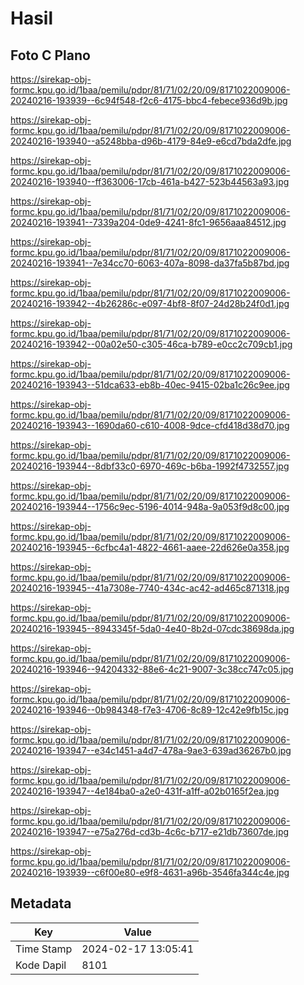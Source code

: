 # Hasil

## Foto C Plano

https://sirekap-obj-formc.kpu.go.id/1baa/pemilu/pdpr/81/71/02/20/09/8171022009006-20240216-193939--6c94f548-f2c6-4175-bbc4-febece936d9b.jpg

https://sirekap-obj-formc.kpu.go.id/1baa/pemilu/pdpr/81/71/02/20/09/8171022009006-20240216-193940--a5248bba-d96b-4179-84e9-e6cd7bda2dfe.jpg

https://sirekap-obj-formc.kpu.go.id/1baa/pemilu/pdpr/81/71/02/20/09/8171022009006-20240216-193940--ff363006-17cb-461a-b427-523b44563a93.jpg

https://sirekap-obj-formc.kpu.go.id/1baa/pemilu/pdpr/81/71/02/20/09/8171022009006-20240216-193941--7339a204-0de9-4241-8fc1-9656aaa84512.jpg

https://sirekap-obj-formc.kpu.go.id/1baa/pemilu/pdpr/81/71/02/20/09/8171022009006-20240216-193941--7e34cc70-6063-407a-8098-da37fa5b87bd.jpg

https://sirekap-obj-formc.kpu.go.id/1baa/pemilu/pdpr/81/71/02/20/09/8171022009006-20240216-193942--4b26286c-e097-4bf8-8f07-24d28b24f0d1.jpg

https://sirekap-obj-formc.kpu.go.id/1baa/pemilu/pdpr/81/71/02/20/09/8171022009006-20240216-193942--00a02e50-c305-46ca-b789-e0cc2c709cb1.jpg

https://sirekap-obj-formc.kpu.go.id/1baa/pemilu/pdpr/81/71/02/20/09/8171022009006-20240216-193943--51dca633-eb8b-40ec-9415-02ba1c26c9ee.jpg

https://sirekap-obj-formc.kpu.go.id/1baa/pemilu/pdpr/81/71/02/20/09/8171022009006-20240216-193943--1690da60-c610-4008-9dce-cfd418d38d70.jpg

https://sirekap-obj-formc.kpu.go.id/1baa/pemilu/pdpr/81/71/02/20/09/8171022009006-20240216-193944--8dbf33c0-6970-469c-b6ba-1992f4732557.jpg

https://sirekap-obj-formc.kpu.go.id/1baa/pemilu/pdpr/81/71/02/20/09/8171022009006-20240216-193944--1756c9ec-5196-4014-948a-9a053f9d8c00.jpg

https://sirekap-obj-formc.kpu.go.id/1baa/pemilu/pdpr/81/71/02/20/09/8171022009006-20240216-193945--6cfbc4a1-4822-4661-aaee-22d626e0a358.jpg

https://sirekap-obj-formc.kpu.go.id/1baa/pemilu/pdpr/81/71/02/20/09/8171022009006-20240216-193945--41a7308e-7740-434c-ac42-ad465c871318.jpg

https://sirekap-obj-formc.kpu.go.id/1baa/pemilu/pdpr/81/71/02/20/09/8171022009006-20240216-193945--8943345f-5da0-4e40-8b2d-07cdc38698da.jpg

https://sirekap-obj-formc.kpu.go.id/1baa/pemilu/pdpr/81/71/02/20/09/8171022009006-20240216-193946--94204332-88e6-4c21-9007-3c38cc747c05.jpg

https://sirekap-obj-formc.kpu.go.id/1baa/pemilu/pdpr/81/71/02/20/09/8171022009006-20240216-193946--0b984348-f7e3-4706-8c89-12c42e9fb15c.jpg

https://sirekap-obj-formc.kpu.go.id/1baa/pemilu/pdpr/81/71/02/20/09/8171022009006-20240216-193947--e34c1451-a4d7-478a-9ae3-639ad36267b0.jpg

https://sirekap-obj-formc.kpu.go.id/1baa/pemilu/pdpr/81/71/02/20/09/8171022009006-20240216-193947--4e184ba0-a2e0-431f-a1ff-a02b0165f2ea.jpg

https://sirekap-obj-formc.kpu.go.id/1baa/pemilu/pdpr/81/71/02/20/09/8171022009006-20240216-193947--e75a276d-cd3b-4c6c-b717-e21db73607de.jpg

https://sirekap-obj-formc.kpu.go.id/1baa/pemilu/pdpr/81/71/02/20/09/8171022009006-20240216-193939--c6f00e80-e9f8-4631-a96b-3546fa344c4e.jpg


## Metadata

| Key        | Value               |
| ---------- | ------------------- |
| Time Stamp | 2024-02-17 13:05:41 |
| Kode Dapil | 8101                |




